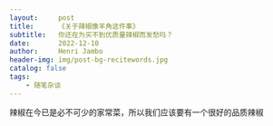 ```yaml
---
layout:     post
title:      《关于辣椒像羊角这件事》
subtitle:   你还在为买不到优质量辣椒而发愁吗？
date:       2022-12-10
author:     Henri Jambo
header-img: img/post-bg-recitewords.jpg
catalog: false
tags:
    - 随笔杂谈
---
```



辣椒在今已是必不可少的家常菜，所以我们应该要有一个很好的品质辣椒

